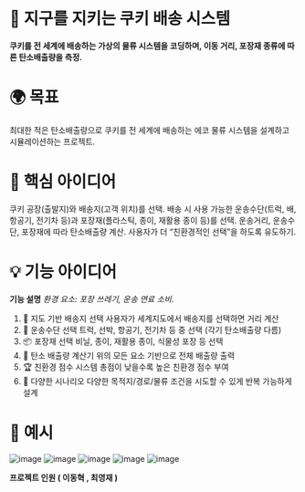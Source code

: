 # 🍪 지구를 지키는 쿠키 배송 시스템
**쿠키를 전 세계에 배송하는 가상의 물류 시스템을 코딩하며, 이동 거리, 포장재 종류에 따른 탄소배출량을 측정.**
# 🌍 목표
최대한 적은 탄소배출량으로 쿠키를 전 세계에 배송하는 에코 물류 시스템을 설계하고 시뮬레이션하는 프로젝트.

# 🧠 핵심 아이디어
쿠키 공장(출발지)와 배송지(고객 위치)를 선택.
배송 시 사용 가능한 운송수단(트럭, 배, 항공기, 전기차 등)과 포장재(플라스틱, 종이, 재활용 종이 등)를 선택.
운송거리, 운송수단, 포장재에 따라 탄소배출량 계산.
사용자가 더 “친환경적인 선택”을 하도록 유도하기.

# 💡 기능 아이디어
**기능	설명**
*환경 요소: 포장 쓰레기, 운송 연료 소비.*
1. 📍 지도 기반 배송지 선택	사용자가 세계지도에서 배송지를 선택하면 거리 계산
2. 🚚 운송수단 선택	트럭, 선박, 항공기, 전기차 등 중 선택 (각기 탄소배출량 다름)
3. 📦 포장재 선택	비닐, 종이, 재활용 종이, 식물성 포장 등 선택
4. 💨 탄소 배출량 계산기	위의 모든 요소 기반으로 전체 배출량 출력
5. 🏆 친환경 점수 시스템	총점이 낮을수록 높은 친환경 점수 부여
6. 🔁 다양한 시나리오	다양한 목적지/경로/물류 조건을 시도할 수 있게 반복 가능하게 설계

# 🔢 예시

![image](https://github.com/user-attachments/assets/a4f2473b-ee33-4517-a415-98bcce78d69a)
![image](https://github.com/user-attachments/assets/6b198a56-24da-4ec2-8133-95988b55618f)
![image](https://github.com/user-attachments/assets/0401f0ca-c140-4596-a50e-68e0b8ef559e)
![image](https://github.com/user-attachments/assets/38bdd311-49b9-42c2-88f3-27476ae8a98c)
![image](https://github.com/user-attachments/assets/9e2a1172-b25b-476d-95c9-ad5819dd3c7b)



**프로젝트 인원 ( 이동혁 , 최영재 )**
